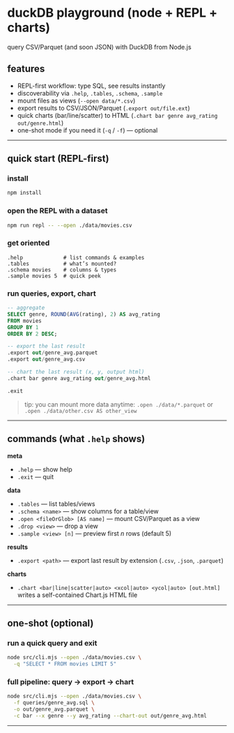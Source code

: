 # duckDB playground (node + REPL + charts)

query CSV/Parquet (and soon JSON) with DuckDB from Node.js

## features
- REPL-first workflow: type SQL, see results instantly
- discoverability via `.help`, `.tables`, `.schema`, `.sample`
- mount files as views (`--open data/*.csv`)
- export results to CSV/JSON/Parquet (`.export out/file.ext`)
- quick charts (bar/line/scatter) to HTML (`.chart bar genre avg_rating out/genre.html`)
- one-shot mode if you need it (`-q` / `-f`) — optional

---

## quick start (REPL-first)

### install
```bash
npm install
````

### open the REPL with a dataset

```bash
npm run repl -- --open ./data/movies.csv
```

### get oriented

```text
.help             # list commands & examples
.tables           # what’s mounted?
.schema movies    # columns & types
.sample movies 5  # quick peek
```

### run queries, export, chart

```sql
-- aggregate
SELECT genre, ROUND(AVG(rating), 2) AS avg_rating
FROM movies
GROUP BY 1
ORDER BY 2 DESC;

-- export the last result
.export out/genre_avg.parquet
.export out/genre_avg.csv

-- chart the last result (x, y, output html)
.chart bar genre avg_rating out/genre_avg.html

.exit
```

> tip: you can mount more data anytime:
> `.open ./data/*.parquet` or `.open ./data/other.csv AS other_view`

---

## commands (what `.help` shows)

**meta**

* `.help` — show help
* `.exit` — quit

**data**

* `.tables` — list tables/views
* `.schema <name>` — show columns for a table/view
* `.open <fileOrGlob> [AS name]` — mount CSV/Parquet as a view
* `.drop <view>` — drop a view
* `.sample <view> [n]` — preview first *n* rows (default 5)

**results**

* `.export <path>` — export last result by extension
  (`.csv`, `.json`, `.parquet`)

**charts**

* `.chart <bar|line|scatter|auto> <xcol|auto> <ycol|auto> [out.html]`
  writes a self-contained Chart.js HTML file

---

## one-shot (optional)

### run a quick query and exit

```bash
node src/cli.mjs --open ./data/movies.csv \
  -q "SELECT * FROM movies LIMIT 5"
```

### full pipeline: query → export → chart

```bash
node src/cli.mjs --open ./data/movies.csv \
  -f queries/genre_avg.sql \
  -o out/genre_avg.parquet \
  -c bar --x genre --y avg_rating --chart-out out/genre_avg.html
```

---

